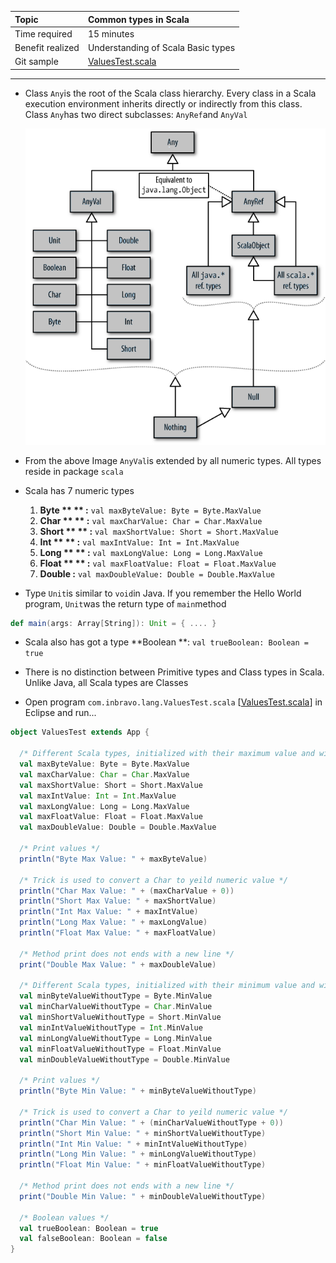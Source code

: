 | Topic | Common types in Scala |
| :--- | :--- |
| Time required | 15 minutes |
| Benefit realized | Understanding of Scala Basic types |
| Git sample | [ValuesTest.scala](https://github.com/inbravo/scala-src/blob/master/src/main/scala/com/inbravo/lang/ValuesTest.scala) |

---

* Class `Any`is the root of the Scala class hierarchy. Every class in a Scala execution environment inherits directly or indirectly from this class. Class `Any`has two direct subclasses: `AnyRef`and `AnyVal`

  ![](/assets/types.png)

* From the above Image `AnyVal`is extended by all numeric types. All types reside in package `scala`

* Scala has 7 numeric types  
  1. **Byte **  **  :**   `val maxByteValue: Byte = Byte.MaxValue`  
  2. **Char **  **  :**   `val maxCharValue: Char = Char.MaxValue`  
  3. **Short **  ** :**   `val maxShortValue: Short = Short.MaxValue`  
  4. **Int **  **      :**   `val maxIntValue: Int = Int.MaxValue`  
  5. **Long **  **  :**   `val maxLongValue: Long = Long.MaxValue`  
  6. **Float **  **  :**   `val maxFloatValue: Float = Float.MaxValue`  
  7. **Double  :**   `val maxDoubleValue: Double = Double.MaxValue`

* Type `Unit`is similar to `void`in Java. If you remember the Hello World program, `Unit`was the return type of `main`method

```scala
def main(args: Array[String]): Unit = { .... }
```

* Scala also has got a type **Boolean **:    `val trueBoolean: Boolean = true`

* There is no distinction between Primitive types and Class types in Scala. Unlike Java, all Scala types are Classes

* Open program `com.inbravo.lang.ValuesTest.scala` \[[ValuesTest.scala](https://github.com/inbravo/scala-src/blob/master/src/main/scala/com/inbravo/lang/ValuesTest.scala)\] in Eclipse and run...

```scala
object ValuesTest extends App {

  /* Different Scala types, initialized with their maximum value and with their types (NAME:TYPE e.g. val maxByteValue: Byte) */
  val maxByteValue: Byte = Byte.MaxValue
  val maxCharValue: Char = Char.MaxValue
  val maxShortValue: Short = Short.MaxValue
  val maxIntValue: Int = Int.MaxValue
  val maxLongValue: Long = Long.MaxValue
  val maxFloatValue: Float = Float.MaxValue
  val maxDoubleValue: Double = Double.MaxValue

  /* Print values */
  println("Byte Max Value: " + maxByteValue)

  /* Trick is used to convert a Char to yeild numeric value */
  println("Char Max Value: " + (maxCharValue + 0))
  println("Short Max Value: " + maxShortValue)
  println("Int Max Value: " + maxIntValue)
  println("Long Max Value: " + maxLongValue)
  println("Float Max Value: " + maxFloatValue)

  /* Method print does not ends with a new line */
  print("Double Max Value: " + maxDoubleValue)

  /* Different Scala types, initialized with their minimum value and without their types */
  val minByteValueWithoutType = Byte.MinValue
  val minCharValueWithoutType = Char.MinValue
  val minShortValueWithoutType = Short.MinValue
  val minIntValueWithoutType = Int.MinValue
  val minLongValueWithoutType = Long.MinValue
  val minFloatValueWithoutType = Float.MinValue
  val minDoubleValueWithoutType = Double.MinValue

  /* Print values */
  println("Byte Min Value: " + minByteValueWithoutType)

  /* Trick is used to convert a Char to yeild numeric value */
  println("Char Min Value: " + (minCharValueWithoutType + 0))
  println("Short Min Value: " + minShortValueWithoutType)
  println("Int Min Value: " + minIntValueWithoutType)
  println("Long Min Value: " + minLongValueWithoutType)
  println("Float Min Value: " + minFloatValueWithoutType)

  /* Method print does not ends with a new line */
  print("Double Min Value: " + minDoubleValueWithoutType)

  /* Boolean values */
  val trueBoolean: Boolean = true
  val falseBoolean: Boolean = false
}
```




